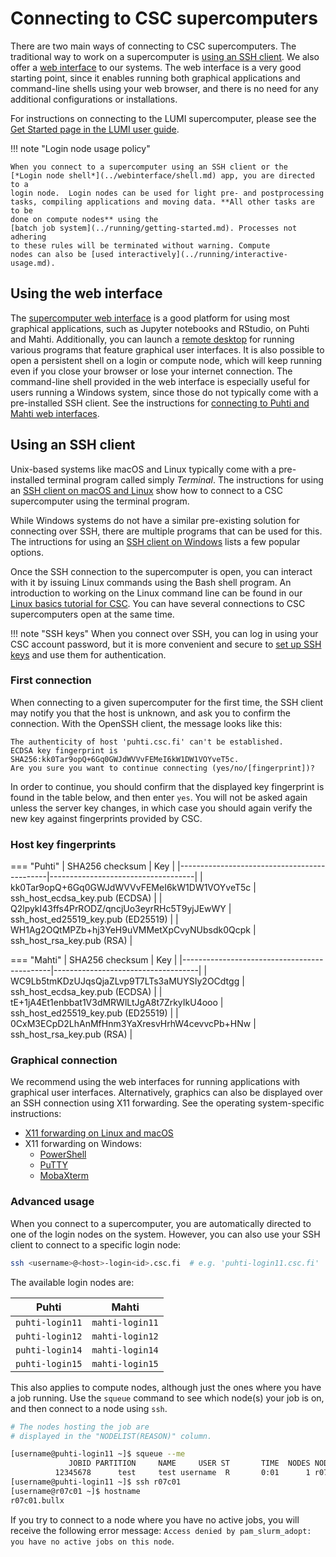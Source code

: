# Connecting to CSC supercomputers

There are two main ways of connecting to CSC supercomputers. The traditional
way to work on a supercomputer is [using an SSH client](#using-an-ssh-client).
We also offer a [web interface](#using-the-web-interface) to our systems. The
web interface is a very good starting point, since it enables running both
graphical applications and command-line shells using your web browser, and 
there is no need for any additional configurations or installations.

For instructions on connecting to the LUMI supercomputer, please see the
[Get Started page in the LUMI user guide](https://docs.lumi-supercomputer.eu/firststeps/getstarted/).

!!! note "Login node usage policy"

    When you connect to a supercomputer using an SSH client or the
    [*Login node shell*](../webinterface/shell.md) app, you are directed to a
    login node.  Login nodes can be used for light pre- and postprocessing
    tasks, compiling applications and moving data. **All other tasks are to be
    done on compute nodes** using the
    [batch job system](../running/getting-started.md). Processes not adhering
    to these rules will be terminated without warning. Compute
    nodes can also be [used interactively](../running/interactive-usage.md).

## Using the web interface

The [supercomputer web interface](../webinterface/index.md) is a good platform
for using most graphical applications, such as Jupyter notebooks and RStudio, on
Puhti and Mahti. Additionally, you can launch a
[remote desktop](../webinterface/desktop.md) for running various programs
that feature graphical user interfaces. It is also possible to open a
persistent shell on a login or compute node, which will keep running even if
you close your browser or lose your internet connection. The command-line
shell provided in the web interface is especially useful for users running
a Windows system, since those do not typically come with a pre-installed SSH
client. See the instructions for
[connecting to Puhti and Mahti web interfaces](../webinterface/connecting.md).

## Using an SSH client

Unix-based systems like macOS and Linux typically come with a pre-installed
terminal program called simply _Terminal_. The instructions for using an
[SSH client on macOS and Linux](./ssh-unix) show how to connect to a CSC
supercomputer using the terminal program. 

While Windows systems do not have a similar pre-existing solution for connecting
over SSH, there are multiple programs that can be used for this. The
intructions for using an [SSH client on Windows](./ssh-windows) lists a few
popular options.

Once the SSH connection to the supercomputer is open, you can interact with it
by issuing Linux commands using the Bash shell program. An introduction to
working on the Linux command line can be found in our
[Linux basics tutorial for CSC](../../support/tutorials/env-guide/index.md).
You can have several connections to CSC supercomputers open at the same time.

!!! note "SSH keys"
    When you connect over SSH, you can log in using your CSC account password, but
    it is more convenient and secure to [set up SSH keys](./ssh-keys.md) and use
    them for authentication.

### First connection

When connecting to a given supercomputer for the first time, the SSH client
may notify you that the host is unknown, and ask you to confirm the connection.
With the OpenSSH client, the message looks like this:

```
The authenticity of host 'puhti.csc.fi' can't be established.
ECDSA key fingerprint is SHA256:kk0Tar9opQ+6Gq0GWJdWVVvFEMeI6kW1DW1VOYveT5c.
Are you sure you want to continue connecting (yes/no/[fingerprint])?
```

In order to continue, you should confirm that the displayed key fingerprint is
found in the table below, and then enter `yes`. You will not be asked again
unless the server key changes, in which case you should again verify the new key
against fingerprints provided by CSC.

### Host key fingerprints

=== "Puhti"
    | SHA256 checksum                             | Key                                |
    |---------------------------------------------|------------------------------------|
    | kk0Tar9opQ+6Gq0GWJdWVVvFEMeI6kW1DW1VOYveT5c | ssh_host_ecdsa_key.pub (ECDSA)     |
    | Q2lpykI43ffs4PrRODZ/qncjUo3eyrRHc5T9yjJEwWY | ssh_host_ed25519_key.pub (ED25519) |
    | WH1Ag2OQtMPZb+hj3YeH9uVMMetXpCvyNUbsdk0Qcpk | ssh_host_rsa_key.pub (RSA)         |

=== "Mahti"
    | SHA256 checksum                             | Key                                |
    |---------------------------------------------|------------------------------------|
    | WC9Lb5tmKDzUJqsQjaZLvp9T7LTs3aMUYSIy2OCdtgg | ssh_host_ecdsa_key.pub (ECDSA)     |
    | tE+1jA4Et1enbbat1V3dMRWlLtJgA8t7ZrkyIkU4ooo | ssh_host_ed25519_key.pub (ED25519) |
    | 0CxM3ECpD2LhAnMfHnm3YaXresvHrhW4cevvcPb+HNw | ssh_host_rsa_key.pub (RSA)         |

### Graphical connection

We recommend using the web interfaces for running applications with graphical
user interfaces. Alternatively, graphics can also be displayed over an SSH
connection using X11 forwarding. See the operating system-specific instructions:

* [X11 forwarding on Linux and macOS](ssh-unix.md#graphical-connection)
* X11 forwarding on Windows:
    * [PowerShell](ssh-windows.md#graphical-connection-powershell)
    * [PuTTY](ssh-windows.md#graphical-connection-putty)
    * [MobaXterm](ssh-windows.md#graphical-connection-mobaxterm)

### Advanced usage

When you connect to a supercomputer, you are automatically directed to one of
the login nodes on the system. However, you can also use your SSH client to
connect to a specific login node:

```bash
ssh <username>@<host>-login<id>.csc.fi  # e.g. 'puhti-login11.csc.fi'
```

The available login nodes are:

| Puhti | Mahti |
|-|-|
| `puhti-login11` | `mahti-login11` |
| `puhti-login12` | `mahti-login12` |
| `puhti-login14` | `mahti-login14` |
| `puhti-login15` | `mahti-login15` |

This also applies to compute nodes, although just the ones where you have a
job running. Use the `squeue` command to see which node(s) your job is on, and
then connect to a node using `ssh`. 

```bash
# The nodes hosting the job are
# displayed in the "NODELIST(REASON)" column.

[username@puhti-login11 ~]$ squeue --me
             JOBID PARTITION     NAME     USER ST       TIME  NODES NODELIST(REASON)
          12345678      test     test username  R       0:01      1 r07c01
[username@puhti-login11 ~]$ ssh r07c01
[username@r07c01 ~]$ hostname
r07c01.bullx
```

If you try to connect to a node where you have no active jobs, you will
receive the following error message: `Access denied by pam_slurm_adopt: you
have no active jobs on this node`.

